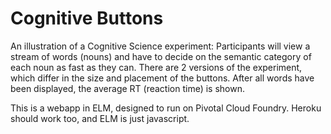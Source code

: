 

Cognitive Buttons
================


An illustration of a Cognitive Science experiment: Participants will view 
a stream of words (nouns) and have to decide on the semantic category of
each noun as fast as they can.  There are 2 versions of the experiment,
which differ in the size and placement of the buttons.   After all words
have been displayed, the average RT (reaction time) is shown. 

This is a webapp in ELM, designed to run on Pivotal Cloud Foundry.  Heroku
should work too, and ELM is just javascript. 

